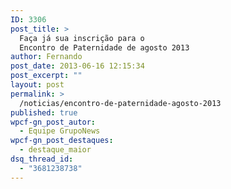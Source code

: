 ```yaml
---
ID: 3306
post_title: >
  Faça já sua inscrição para o
  Encontro de Paternidade de agosto 2013
author: Fernando
post_date: 2013-06-16 12:15:34
post_excerpt: ""
layout: post
permalink: >
  /noticias/encontro-de-paternidade-agosto-2013
published: true
wpcf-gn_post_autor:
  - Equipe GrupoNews
wpcf-gn_post_destaques:
  - destaque_maior
dsq_thread_id:
  - "3681238738"
---
```

